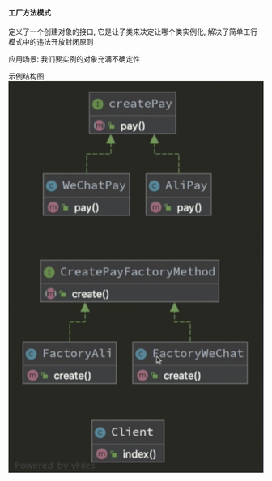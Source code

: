 #### 工厂方法模式
定义了一个创建对象的接口, 它是让子类来决定让哪个类实例化, 解决了简单工行模式中的违法开放封闭原则

应用场景: 我们要实例的对象充满不确定性

示例结构图
![avatar](../../../resources/3.png)